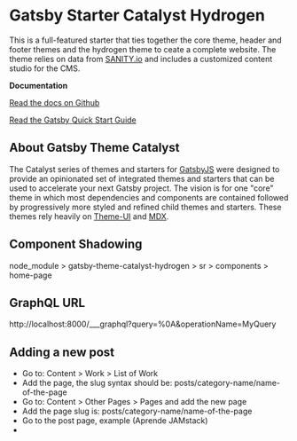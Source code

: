 # Gatsby Starter Catalyst Hydrogen

This is a full-featured starter that ties together the core theme, header and footer themes and the hydrogen theme to ceate a complete website. The theme relies on data from [SANITY.io](https://www.sanity.io/) and includes a customized content studio for the CMS.

**Documentation**

[Read the docs on Github](https://github.com/ehowey/gatsby-theme-catalyst)

[Read the Gatsby Quick Start Guide](https://www.gatsbyjs.org/docs/quick-start)

## About Gatsby Theme Catalyst

The Catalyst series of themes and starters for [GatsbyJS](https://www.gatsbyjs.org/) were designed to provide an opinionated set of integrated themes and starters that can be used to accelerate your next Gatsby project. The vision is for one "core" theme in which most dependencies and components are contained followed by progressively more styled and refined child themes and starters. These themes rely heavily on [Theme-UI](https://theme-ui.com/) and [MDX](https://mdxjs.com/getting-started/gatsby/).


## Component Shadowing
node_module > gatsby-theme-catalyst-hydrogen > sr > components > home-page

## GraphQL URL

http://localhost:8000/___graphql?query=%0A&operationName=MyQuery

## Adding a new post

- Go to: Content > Work > List of Work
- Add the page, the slug syntax should be: posts/category-name/name-of-the-page
- Go to: Content > Other Pages > Pages and add the new page
- Add the page slug is: posts/category-name/name-of-the-page
- Go to the post page, example (Aprende JAMstack)
- 
